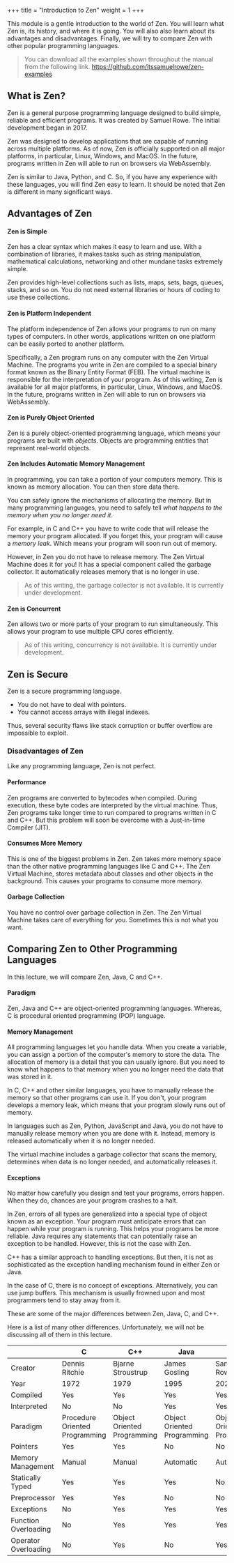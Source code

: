 +++
title = "Introduction to Zen"
weight = 1
+++

This module is a gentle introduction to the world of Zen. You will learn what
Zen is, its history, and where it is going. You will also also learn about
its advantages and disadvantages. Finally, we will try to compare Zen with
other popular programming languages.

> You can download all the examples shown throughout the manual from the following
> link.
> https://github.com/itssamuelrowe/zen-examples

## What is Zen?

Zen is a general purpose programming language designed to build simple, reliable
and efficient programs. It was created by Samuel Rowe. The initial development
began in 2017.

Zen was designed to develop applications that are capable of running across
multiple platforms. As of now, Zen is officially supported on all major platforms,
in particular, Linux, Windows, and MacOS. In the future, programs written in Zen
will able to run on browsers via WebAssembly.

Zen is similar to Java, Python, and C. So, if you have any experience with these
languages, you will find Zen easy to learn. It should be noted that Zen is
different in many significant ways.


## Advantages of Zen

#### Zen is Simple

Zen has a clear syntax which makes it easy to learn and use. With a combination of libraries, it makes tasks such as string manipulation, mathematical calculations, networking and other mundane tasks extremely simple.

Zen provides high-level collections such as lists, maps, sets, bags, queues,
stacks, and so on. You do not need external libraries or hours of coding to
use these collections.

#### Zen is Platform Independent

The platform independence of Zen allows your programs to run on many types of
computers. In other words, applications written on one platform can be easily
ported to another platform.

Specifically, a Zen program runs on any computer with the Zen Virtual Machine.
The programs you write in Zen are compiled to a special binary format known as
the Binary Entity Format (FEB). The virtual machine is responsible for the
interpretation of your program. As of this writing, Zen is available for all
major platforms, in particular, Linux, Windows, and MacOS. In the future, programs
written in Zen will able to run on browsers via WebAssembly.

#### Zen is Purely Object Oriented

Zen is a purely object-oriented programming language, which means your programs
are built with *objects*. Objects are programming entities that represent real-world
objects.

#### Zen Includes Automatic Memory Management

In programming, you can take a portion of your computers memory. This is known
as memory allocation. You can then store data there.

You can safely ignore the mechanisms of allocating the memory. But in many
programming languages, you need to safely tell *what happens to the memory
when you no longer need it*.

For example, in C and C++ you have to write code that will release the memory
your program allocated. If you forget this, your program will cause a *memory leak*.
Which means your program will soon run out of memory.

However, in Zen you do not have to release memory. The Zen Virtual Machine does
it for you! It has a special component called the garbage collector. It automatically
releases memory that is no longer in use.

> As of this writing, the garbage collector is not available. It is currently
> under development.

#### Zen is Concurrent

Zen allows two or more parts of your program to run simultaneously. This allows
your program to use multiple CPU cores efficiently.

> As of this writing, concurrency is not available. It is currently
> under development.

## Zen is Secure

Zen is a secure programming language.

 * You do not have to deal with pointers.
 * You cannot access arrays with illegal indexes.

Thus, several security flaws like stack corruption or buffer overflow are
impossible to exploit.

### Disadvantages of Zen

Like any programming language, Zen is not perfect.

#### Performance

Zen programs are converted to bytecodes when compiled. During execution, these
byte codes are interpreted by the virtual machine. Thus, Zen programs take
longer time to run compared to programs written in C and C++. But this problem
will soon be overcome with a Just-in-time Compiler (JIT).

#### Consumes More Memory

This is one of the biggest problems in Zen. Zen takes more memory space than the
other native programming languages like C and C++. The Zen Virtual Machine,
stores metadata about classes and other objects in the background. This causes
your programs to consume more memory.

#### Garbage Collection

You have no control over garbage collection in Zen. The Zen Virtual Machine
takes care of everything for you. Sometimes this is not what you want.

## Comparing Zen to Other Programming Languages

In this lecture, we will compare Zen, Java, C and C++.

#### Paradigm

Zen, Java and C++ are object-oriented programming languages. Whereas, C is
procedural oriented programming (POP) language.

#### Memory Management

All programming languages let you handle data. When you create a variable,
you can assign a portion of the computer's memory to store the data.
The allocation of memory is a detail that you can usually ignore.
But you need to know what happens to that memory when you no longer need
the data that was stored in it.

In C, C++ and other similar languages, you have to manually release the memory
so that other programs can use it. If you don't, your program develops a memory leak,
which means that your program slowly runs out of memory.

In languages such as Zen, Python, JavaScript and Java, you do not have to manually
release memory when you are done with it. Instead, memory is released automatically
when it is no longer needed.

The virtual machine includes a garbage collector that scans the memory,
determines when data is no longer needed, and automatically releases it.

#### Exceptions

No matter how carefully you design and test your programs, errors happen.
When they do, chances are your program crashes to a halt.

In Zen, errors of all types are generalized into a special type of object
known as an exception. Your program must anticipate errors that can happen while
your program is running. This helps your programs be more reliable. Java requires
any statements that can potentially raise an exception to be handled. However,
this is not the case with Zen.

C++ has a similar approach to handling exceptions. But then, it is not as
sophisticated as the exception handling mechanism found in either Zen or Java.

In the case of C, there is no concept of exceptions. Alternatively, you can
use jump buffers. This mechanism is usually frowned upon and most programmers
tend to stay away from it.

These are some of the major differences between Zen, Java, C, and C++.

Here is a list of many other differences. Unfortunately, we will not be discussing
all of them in this lecture.

|                      | C                              | C++                         | Java                        | Zen                         |
|----------------------|--------------------------------|-----------------------------|-----------------------------|-----------------------------|
| Creator              | Dennis Ritchie                 | Bjarne Stroustrup           | James Gosling               | Samuel Rowe                 |
| Year                 | 1972                           | 1979                        | 1995                        | 2020                        |
| Compiled             | Yes                            | Yes                         | Yes                         | Yes                         |
| Interpreted          | No                             | No                          | Yes                         | Yes                         |
| Paradigm             | Procedure Oriented Programming | Object Oriented Programming | Object Oriented Programming | Object Oriented Programming |
| Pointers             | Yes                            | Yes                         | No                          | No                          |
| Memory Management    | Manual                         | Manual                      | Automatic                   | Automatic                   |
| Statically Typed     | Yes                            | Yes                         | Yes                         | No                          |
| Preprocessor         | Yes                            | Yes                         | No                          | No                          |
| Exceptions           | No                             | Yes                         | Yes                         | Yes                         |
| Function Overloading | No                             | Yes                         | Yes                         | Yes                         |
| Operator Overloading | No                             | Yes                         | No                          | Yes                         |